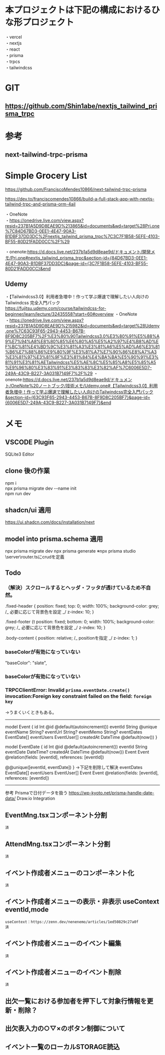 # 本プロジェクトは下記の構成におけるひな形プロジェクト

・vercel  
・nextjs  
・react  
・prisma  
・trpcs  
・tailwindcss

# GIT

## https://github.com/Shin1abe/nextjs_tailwind_prisma_trpc

# 参考

## next-tailwind-trpc-prisma

# Simple Grocery List

https://github.com/FranciscoMendes10866/next-tailwind-trpc-prisma

https://dev.to/franciscomendes10866/build-a-full-stack-app-with-nextjs-tailwind-trpc-and-prisma-orm-4ail

・OneNote  
・https://onedrive.live.com/view.aspx?resid=237B1A5D9D8EAE9D%213865&id=documents&wd=target%28Prj.one%7C84D67BD3-0EE1-4E47-90A3-B1DBF37DD3DC%2Fnextjs_tailwind_prisma_trpc%7C3C7F1B58-5EFE-4103-BF55-80D21FADD0CC%2F%29

・onenote:https://d.docs.live.net/237b1a5d9d8eae9d/ドキュメント/開発メモ/Prj.one#nextjs_tailwind_prisma_trpc&section-id={84D67BD3-0EE1-4E47-90A3-B1DBF37DD3DC}&page-id={3C7F1B58-5EFE-4103-BF55-80D21FADD0CC}&end

## Udemy

・【Tailwindcss3.0】利用者急増中！作って学ぶ爆速で理解したい人向けの Tailwindcss 完全入門パック  
https://fujitsu.udemy.com/course/tailwindcss-for-beginner/learn/lecture/32435558?start=60#overview
・OneNote  
・https://onedrive.live.com/view.aspx?resid=237B1A5D9D8EAE9D%215982&id=documents&wd=target%28Udemy.one%7C63C93F65-2943-4453-B67B-8F9D8C205BF7%2F%E3%80%90Tailwindcss3.0%E3%80%91%E5%88%A9%E7%94%A8%E8%80%85%E6%80%A5%E5%A2%97%E4%B8%AD%EF%BC%81%E4%BD%9C%E3%81%A3%E3%81%A6%E5%AD%A6%E3%81%B6%E7%88%86%E9%80%9F%E3%81%A7%E7%90%86%E8%A7%A3%E3%81%97%E3%81%9F%E3%81%84%E4%BA%BA%E5%90%91%E3%81%91%E3%81%AETailwindcss%E5%AE%8C%E5%85%A8%E5%85%A5%E9%96%80%E3%83%91%E3%83%83%E3%82%AF%7C6006E5D7-249A-43C9-B227-3A031B7149F7%2F%29
・onenote:https://d.docs.live.net/237b1a5d9d8eae9d/ドキュメント/OneNote%20ノートブック/技術メモ/Udemy.one#【Tailwindcss3.0】利用者急増中！作って学ぶ爆速で理解したい人向けのTailwindcss完全入門パック&section-id={63C93F65-2943-4453-B67B-8F9D8C205BF7}&page-id={6006E5D7-249A-43C9-B227-3A031B7149F7}&end

# メモ

## VSCODE Plugin

SQLite3 Editor

## clone 後の作業

npm i  
npx prisma migrate dev --name init  
npm run dev

## shadcn/ui 適用

https://ui.shadcn.com/docs/installation/next

## model into prisma.schema 適用

npx prisma migrate dev
npx prisma generate
※npx prisma studio
\server\router.tsにcrudを定義

## Todo

### （解決）スクロールするとヘッダ・フッタが透けているため不自然。

.fixed-header {
position: fixed;
top: 0;
width: 100%;
background-color: grey; /_ 必要に応じて背景色を設定 _/
z-index: 10;
}

.fixed-footer {t
position: fixed;
bottom: 0;
width: 100%;
background-color: grey; /_ 必要に応じて背景色を設定 _/
z-index: 10;
}

.body-content {
position: relative; /_ positionを指定 _/
z-index: 1;
}

### baseColorが有効になっていない

"baseColor": "slate",

### baseColorが有効になっていない

### TRPCClientError: Invalid `prisma.eventDate.create()` invocation:Foreign key constraint failed on the field: `foreign key`

→うまくいくときもある。

---

model Event {
id Int @id @default(autoincrement())
eventId String @unique
eventName String?
eventUrl String?
eventMemo String?
eventDates EventDate[]
eventUsers EventUser[]
createdAt DateTime @default(now())
}

model EventDate {
id Int @id @default(autoincrement())
eventId String
eventDate DateTime?
createdAt DateTime @default(now())
Event Event @relation(fields: [eventId], references: [eventId])

@@unique([eventId, eventDate])
}
→下記を削除して解決
eventDates EventDate[]
eventUsers EventUser[]
Event Event @relation(fields: [eventId], references: [eventId])

---

参考
Prismaで日付データを扱う
https://wp-kyoto.net/prisma-handle-date-data/
Draw.io Integration

## EventMng.tsxコンポーネント分割

    済

## AttendMng.tsxコンポーネント分割

    済

## イベント作成者メニューのコンポーネント化

    済

## イベント作成者メニューの表示・非表示 useContext eventId,mode
    useContext：https://zenn.dev/nenenemo/articles/1ed50829c27a0f
    済

## イベント作成者メニューのイベント編集
    済

## イベント作成者メニューのイベント削除
    済

## 出欠一覧における参加者を押下して対象行情報を更新・削除？
## 出欠表入力の○▽×のボタン制御について

## イベント一覧のローカルSTORAGE読込



